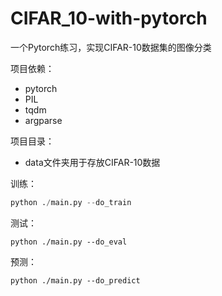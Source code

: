 # CIFAR_10-with-pytorch

一个Pytorch练习，实现CIFAR-10数据集的图像分类



项目依赖：

* pytorch
* PIL
* tqdm
* argparse



项目目录：

* data文件夹用于存放CIFAR-10数据





训练：

```python
python ./main.py --do_train 
```



测试：

```
python ./main.py --do_eval
```



预测：

```
python ./main.py --do_predict
```

